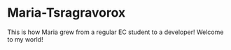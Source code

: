 # Maria-Tsragravorox

This is how Maria grew from a regular EC student to a developer! Welcome to my world!
